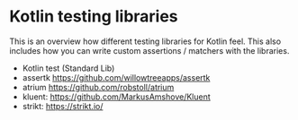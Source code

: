 # Kotlin testing libraries

This is an overview how different testing libraries for Kotlin feel.
This also includes how you can write custom assertions / matchers with the libraries.

- Kotlin test (Standard Lib)
- assertk https://github.com/willowtreeapps/assertk
- atrium https://github.com/robstoll/atrium
- kluent: https://github.com/MarkusAmshove/Kluent
- strikt: https://strikt.io/